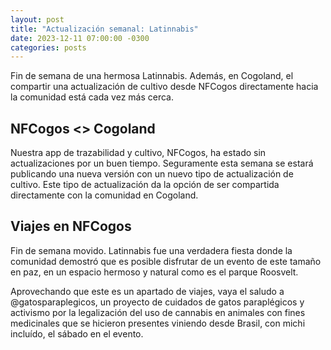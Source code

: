 ```yaml
---
layout: post
title: "Actualización semanal: Latinnabis"
date: 2023-12-11 07:00:00 -0300
categories: posts
---
```


Fin de semana de una hermosa Latinnabis. Además, en Cogoland, el compartir una actualización de cultivo desde NFCogos directamente hacia la comunidad está cada vez más cerca.

## NFCogos <> Cogoland

Nuestra app de trazabilidad y cultivo, NFCogos, ha estado sin actualizaciones por un buen tiempo. Seguramente esta semana se estará publicando una nueva versión con un nuevo tipo de actualización de cultivo. Este tipo de actualización da la opción de ser compartida directamente con la comunidad en Cogoland.

## Viajes en NFCogos

Fin de semana movido. Latinnabis fue una verdadera fiesta donde la comunidad demostró que es posible disfrutar de un evento de este tamaño en paz, en un espacio hermoso y natural como es el parque Roosvelt.

Aprovechando que este es un apartado de viajes, vaya el saludo a @gatosparaplegicos, un proyecto de cuidados de gatos paraplégicos y activismo por la legalización del uso de cannabis en animales con fines medicinales que se hicieron presentes viniendo desde Brasil, con michi incluído, el sábado en el evento.
